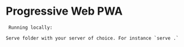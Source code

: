 # Progressive Web  PWA  

```
 Running locally: 

Serve folder with your server of choice. For instance `serve .`
 
```
